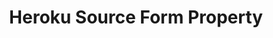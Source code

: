 ---
content-type: "api-form"
form-type: "source"
key: "source-form-properties-heroku-object"

title: "Heroku Source Form Property"
description: "{{ api.form-properties.source-forms.heroku.description }}"

object-attributes:
  - name: "host"
    type: "string"
    required: true
    description: "{{ connect.common.attributes.host }}"

  - name: "port"
    type: "string"
    required: true
    description: "{{ connect.common.attributes.port }}"

  - name: "dbname"
    type: "string"
    required: true
    description: "{{ connect.common.attributes.database }}"

  - name: "user"
    type: "string"
    required: true
    description: "{{ connect.common.attributes.username }}"

  - name: "password"
    type: "string"
    required: true
    description: "{{ connect.common.attributes.password }}"

  - name: "{{ connect.common.attributes.include-schemas-name }}"
    type: "string"
    required: false
    description: "{{ connect.common.attributes.include-schemas-description | flatify }}"

  - name: "ssh"
    type: "string"
    required: false
    description: "{{ connect.common.attributes.ssh }}"

  - name: "ssh_host"
    type: "string"
    required: false
    description: "{{ connect.common.attributes.ssh-host }}"

  - name: "ssh_port"
    type: "string"
    required: false
    description: "{{ connect.common.attributes.ssh-port }}" 

  - name: "ssh_user"
    type: "string"
    required: false
    description: "{{ connect.common.attributes.ssh-user }}" 

  - name: "ssl"
    type: "string"
    required: false
    description: "{{ connect.common.attributes.ssl }}"

examples:
  - code: |
      {  
       "type":"platform.heroku_pg",
       "properties":{  
          "host":"heroku.some-host.com",
          "port":"5432",
          "dbname":"stitch",
          "user":"stitch_user",
          "password":"<PASSWORD>",
          "{{ connect.common.attributes.include-schemas-name }}":"true",
          "ssh":"true",
          "ssh_host":"heroku-ssh.host.com",
          "ssh_port":"22",
          "ssh_user":"stitch_ssh_user",
          "ssl":"false"
        }
      }
---